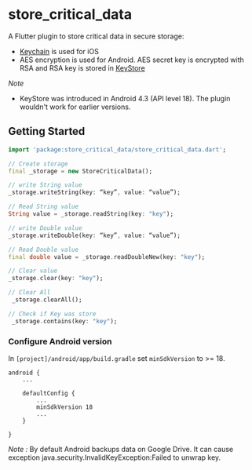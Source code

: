 # store_critical_data

A Flutter plugin to store critical data in secure storage:
* [Keychain](https://developer.apple.com/library/content/documentation/Security/Conceptual/keychainServConcepts/01introduction/introduction.html#//apple_ref/doc/uid/TP30000897-CH203-TP1) is used for iOS
* AES encryption is used for Android. AES secret key is encrypted with RSA and RSA key is stored in [KeyStore](https://developer.android.com/training/articles/keystore.html)

*Note*
* KeyStore was introduced in Android 4.3 (API level 18). The plugin wouldn't work for earlier versions.

## Getting Started
```dart
import 'package:store_critical_data/store_critical_data.dart';

// Create storage
final _storage = new StoreCriticalData();

// write String value
_storage.writeString(key: “key”, value: “value”);

// Read String value
String value = _storage.readString(key: "key");

// write Double value
_storage.writeDouble(key: “key”, value: “value”);

// Read Double value
final double value = _storage.readDoubleNew(key: "key");

// Clear value
_storage.clear(key: "key");

// Clear All
 _storage.clearAll();

// Check if Key was store
 _storage.contains(key: "key");


```

### Configure Android version
In `[project]/android/app/build.gradle` set `minSdkVersion` to >= 18.
```
android {
    ...

    defaultConfig {
        ...
        minSdkVersion 18
        ...
    }

}
```
*Note :* By default Android backups data on Google Drive. It can cause exception java.security.InvalidKeyException:Failed to unwrap key.


